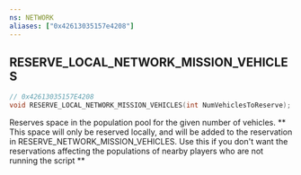 ```yaml
---
ns: NETWORK
aliases: ["0x42613035157e4208"]
---
```

## RESERVE_LOCAL_NETWORK_MISSION_VEHICLES

```c
// 0x42613035157E4208
void RESERVE_LOCAL_NETWORK_MISSION_VEHICLES(int NumVehiclesToReserve);
```

Reserves space in the population pool for the given number of vehicles. ** This space will only be reserved locally, and will be added to the reservation in RESERVE_NETWORK_MISSION_VEHICLES. Use this if you don't want the reservations affecting the populations of nearby players who are not running the script **

